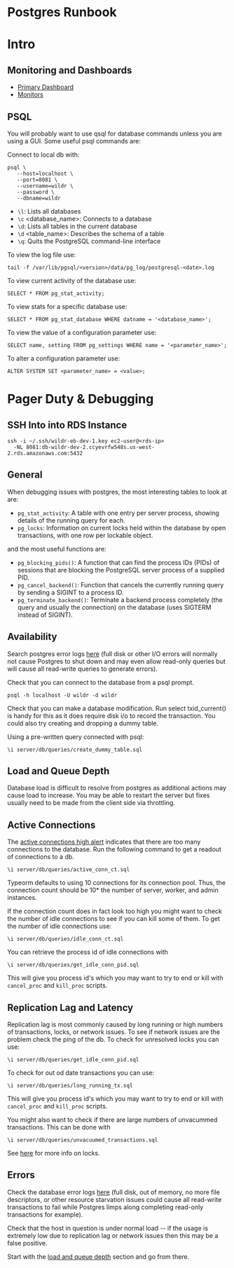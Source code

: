 # Postgres Runbook

# Intro

## Monitoring and Dashboards

- [Primary Dashboard](https://app.datadoghq.com/dashboard/pgm-en9-4bg/wildr-server-db?from_ts=1677354511473&to_ts=1677527311473&live=true)
- [Monitors](https://app.datadoghq.com/monitors/manage?q=tag%3A%22server-db%22)

## PSQL

You will probably want to use qsql for database commands unless you are using
a GUI. Some useful psql commands are:

Connect to local db with:

```
psql \
   --host=localhost \
   --port=8081 \
   --username=wildr \
   --password \
   --dbname=wildr
```

- `\l`: Lists all databases
- `\c` <database_name>: Connects to a database
- `\d`: Lists all tables in the current database
- `\d` <table_name>: Describes the schema of a table
- `\q`: Quits the PostgreSQL command-line interface

To view the log file use:

```
tail -f /var/lib/pgsql/<version>/data/pg_log/postgresql-<date>.log
```

To view current activity of the database use:

```
SELECT * FROM pg_stat_activity;
```

To view stats for a specific database use:

```
SELECT * FROM pg_stat_database WHERE datname = '<database_name>';
```

To view the value of a configuration parameter use:

```
SELECT name, setting FROM pg_settings WHERE name = '<parameter_name>';
```

To alter a configuration parameter use:

```
ALTER SYSTEM SET <parameter_name> = <value>;
```

# Pager Duty & Debugging

## SSH Into into RDS Instance

```
ssh -i ~/.ssh/wildr-eb-dev-1.key ec2-user@<rds-ip>
  -NL 8081:db-wildr-dev-2.ccyevrfw548s.us-west-2.rds.amazonaws.com:5432
```

## General

When debugging issues with postgres, the most interesting tables to look at are:

- `pg_stat_activity`: A table with one entry per server process, showing details
  of the running query for each.
- `pg_locks`: Information on current locks held within the database by open
  transactions, with one row per lockable object.

and the most useful functions are:

- `pg_blocking_pids()`: A function that can find the process IDs (PIDs) of
  sessions that are blocking the PostgreSQL server process of a supplied PID.
- `pg_cancel_backend()`: Function that cancels the currently running query by
  sending a SIGINT to a process ID.
- `pg_terminate_backend()`: Terminate a backend process completely (the query
  and usually the connection) on the database (uses SIGTERM instead of SIGINT).

## Availability

Search postgres error logs
[here](https://cloud.community.humio.com/wildr-prod-1/search?live=false&query=engine%20%3D%20%22POSTGRES%22%20instanceID%20%3D%20%22db-wildr-prod-1%22&start=1d&tz=America%2FNew_York)
(full disk or other I/O errors will normally not cause Postgres to shut down and
may even allow read-only queries but will cause all read-write queries to
generate errors).

Check that you can connect to the database from a psql prompt.

```
psql -h localhost -U wildr -d wildr
```

Check that you can make a database modification. Run select txid_current() is
handy for this as it does require disk i/o to record the transaction. You could
also try creating and dropping a dummy table.

Using a pre-written query connected with psql:

```
\i server/db/queries/create_dummy_table.sql
```

## Load and Queue Depth

Database load is difficult to resolve from postgres as additional actions may
cause load to increase. You may be able to restart the server but fixes usually
need to be made from the client side via throttling.

## Active Connections

The [active connections high alert](https://app.datadoghq.com/monitors/110303327)
indicates that there are too many connections to the database. Run the following
command to get a readout of connections to a db.

```
\i server/db/queries/active_conn_ct.sql
```

Typeorm defaults to using 10 connections for its connection pool. Thus, the
connection count should be 10\* the number of server, worker, and admin
instances.

If the connection count does in fact look too high you might want to check the
number of idle connections to see if you can kill some of them. To get the
number of idle connections use:

```
\i server/db/queries/idle_conn_ct.sql
```

You can retrieve the process id of idle connections with

```
\i server/db/queries/get_idle_conn_pid.sql
```

This will give you process id's which you may want to try to end or kill with
`cancel_proc` and `kill_proc` scripts.

## Replication Lag and Latency

Replication lag is most commonly caused by long running or high numbers of
transactions, locks, or network issues. To see if network issues are the problem
check the ping of the db. To check for unresolved locks you can use:

```
\i server/db/queries/get_idle_conn_pid.sql
```

To check for out od date transactions you can use:

```
\i server/db/queries/long_running_tx.sql
```

This will give you process id's which you may want to try to end or kill with
`cancel_proc` and `kill_proc` scripts.

You might also want to check if there are large numbers of unvacummed
transactions. This can be done with

```
\i server/db/queries/unvacuumed_transactions.sql
```

See [here](https://wiki.postgresql.org/wiki/Lock_Monitoring) for more info on
locks.

## Errors

Check the database error logs
[here](https://cloud.community.humio.com/wildr-prod-1/search?live=false&query=engine%20%3D%20%22POSTGRES%22%20instanceID%20%3D%20%22db-wildr-prod-1%22&start=1d&tz=America%2FNew_York)
(full disk, out of memory, no more file descriptors, or other resource
starvation issues could cause all read-write transactions to fail while Postgres
limps along completing read-only transactions for example).

Check that the host in question is under normal load -- if the usage is
extremely low due to replication lag or network issues then this may be a false
positive.

Start with the [load and queue depth](#load-and-queue-depth) section and go from
there.
